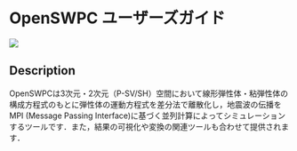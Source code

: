 # OpenSWPC ユーザーズガイド

![](../fig/swpc-demo.gif)

## Description

OpenSWPCは3次元・2次元（P-SV/SH）空間において線形弾性体・粘弾性体の構成方程式のもとに弾性体の運動方程式を差分法で離散化し，地震波の伝播をMPI (Message Passing Interface)に基づく並列計算によってシミュレーションするツールです．また，結果の可視化や変換の関連ツールも合わせて提供されます．
